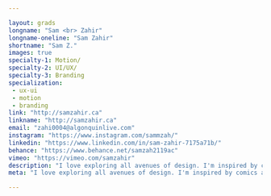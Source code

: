 ```yaml
---

layout: grads
longname: "Sam <br> Zahir"
longname-oneline: "Sam Zahir"
shortname: "Sam Z."
images: true
specialty-1: Motion/
specialty-2: UI/UX/
specialty-3: Branding
specialization:
 - ux-ui
 - motion
 - branding
link: "http://samzahir.ca"
linkname: "http://samzahir.ca"
email: "zahi0004@algonquinlive.com"
instagram: "https://www.instagram.com/sammzah/"
linkedin: "https://www.linkedin.com/in/sam-zahir-7175a71b/"
behance: "https://www.behance.net/samzah2119ac"
vimeo: "https://vimeo.com/samzahir"
description: "I love exploring all avenues of design. I'm inspired by comics and sci-fi. I want to keep learning and applying knowledge, creative, & strategic thinking to solve problems. Like Batman."
meta: "I love exploring all avenues of design. I'm inspired by comics and sci-fi. I want to keep learning and applying knowledge, creative, and strategic thinking to solve problems. Like Batman."

---
```

